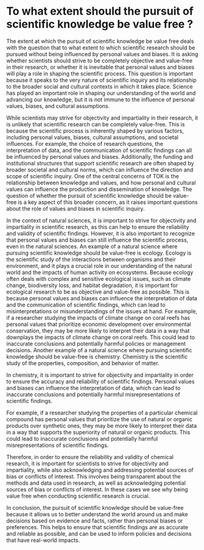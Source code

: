 # To what extent should the pursuit of scientific knowledge be value free ?

The extent at which the pursuit of scientific knowledge be value free deals with the question that to what extent to which scientific research should be pursued without being influenced by personal values and biases. It is asking whether scientists should strive to be completely objective and value-free in their research, or whether it is inevitable that personal values and biases will play a role in shaping the scientific process.  This question is important because it speaks to the very nature of scientific inquiry and its relationship to the broader social and cultural contexts in which it takes place. Science has played an important role in shaping our understanding of the world and advancing our knowledge, but it is not immune to the influence of personal values, biases, and cultural assumptions.

While scientists may strive for objectivity and impartiality in their research, it is unlikely that scientific research can be completely value-free. This is because the scientific process is inherently shaped by various factors, including personal values, biases, cultural assumptions, and societal influences. For example, the choice of research questions, the interpretation of data, and the communication of scientific findings can all be influenced by personal values and biases. Additionally, the funding and institutional structures that support scientific research are often shaped by broader societal and cultural norms, which can influence the direction and scope of scientific inquiry. One of the central concerns of TOK is the relationship between knowledge and values, and how personal and cultural values can influence the production and dissemination of knowledge. The question of whether the pursuit of scientific knowledge should be value-free is a key aspect of this broader concern, as it raises important questions about the role of values and biases in scientific inquiry. 

In the context of natural sciences, it is important to strive for objectivity and impartiality in scientific research, as this can help to ensure the reliability and validity of scientific findings. However, it is also important to recognize that personal values and biases can still influence the scientific process, even in the natural sciences. An example of a natural science where pursuing scientific knowledge should be value-free is ecology. Ecology is the scientific study of the interactions between organisms and their environment, and it plays a crucial role in our understanding of the natural world and the impacts of human activity on ecosystems. Because ecology often deals with complex and sensitive ecological issues, such as climate change, biodiversity loss, and habitat degradation, it is important for ecological research to be as objective and value-free as possible. This is because personal values and biases can influence the interpretation of data and the communication of scientific findings, which can lead to misinterpretations or misunderstandings of the issues at hand. For example, if a researcher studying the impacts of climate change on coral reefs has personal values that prioritize economic development over environmental conservation, they may be more likely to interpret their data in a way that downplays the impacts of climate change on coral reefs. This could lead to inaccurate conclusions and potentially harmful policies or management decisions. Another example of a natural science where pursuing scientific knowledge should be value-free is chemistry. Chemistry is the scientific study of the properties, composition, and behavior of matter.

In chemistry, it is important to strive for objectivity and impartiality in order to ensure the accuracy and reliability of scientific findings. Personal values and biases can influence the interpretation of data, which can lead to inaccurate conclusions and potentially harmful misrepresentations of scientific findings.

For example, if a researcher studying the properties of a particular chemical compound has personal values that prioritize the use of natural or organic products over synthetic ones, they may be more likely to interpret their data in a way that supports the superiority of natural or organic products. This could lead to inaccurate conclusions and potentially harmful misrepresentations of scientific findings.

Therefore, in order to ensure the reliability and validity of chemical research, it is important for scientists to strive for objectivity and impartiality, while also acknowledging and addressing potential sources of bias or conflicts of interest. This involves being transparent about the methods and data used in research, as well as acknowledging potential sources of bias or conflicts of interest. In these cases we see why being value free when conducting scientific research is crucial.

In conclusion, the pursuit of scientific knowledge should be value-free because it allows us to better understand the world around us and make decisions based on evidence and facts, rather than personal biases or preferences. This helps to ensure that scientific findings are as accurate and reliable as possible, and can be used to inform policies and decisions that have real-world impacts. 